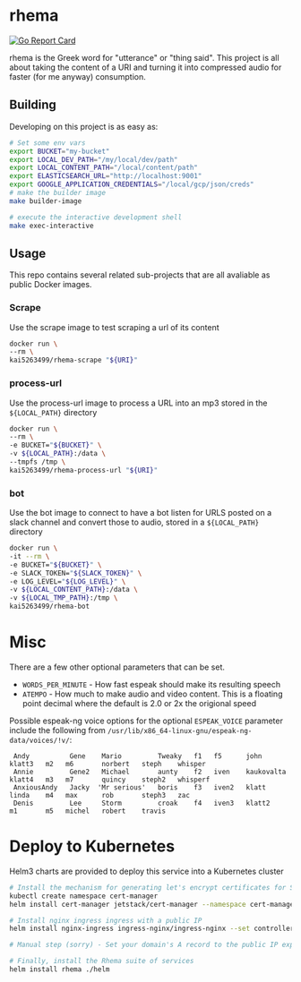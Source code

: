 # rhema

[![Go Report Card](https://goreportcard.com/badge/github.com/kai5263499/rhema)](https://goreportcard.com/report/github.com/kai5263499/rhema)

rhema is the Greek word for "utterance" or "thing said". This project is all about taking the content of a URI and turning it into compressed audio for faster (for me anyway) consumption.

## Building

Developing on this project is as easy as:
~~~~bash
# Set some env vars
export BUCKET="my-bucket"
export LOCAL_DEV_PATH="/my/local/dev/path"
export LOCAL_CONTENT_PATH="/local/content/path"
export ELASTICSEARCH_URL="http://localhost:9001"
export GOOGLE_APPLICATION_CREDENTIALS="/local/gcp/json/creds"
# make the builder image
make builder-image

# execute the interactive development shell
make exec-interactive
~~~~

## Usage

This repo contains several related sub-projects that are all avaliable as public Docker images.

### Scrape
Use the scrape image to test scraping a url of its content

~~~~bash
docker run \
--rm \
kai5263499/rhema-scrape "${URI}"
~~~~

### process-url
Use the process-url image to process a URL into an mp3 stored in the `${LOCAL_PATH}` directory

~~~~bash
docker run \
--rm \
-e BUCKET="${BUCKET}" \
-v ${LOCAL_PATH}:/data \
--tmpfs /tmp \
kai5263499/rhema-process-url "${URI}"
~~~~

### bot
Use the bot image to connect to have a bot listen for URLS posted on a slack channel and convert those to audio, stored in a `${LOCAL_PATH}` directory

~~~~bash
docker run \
-it --rm \
-e BUCKET="${BUCKET}" \
-e SLACK_TOKEN="${SLACK_TOKEN}" \
-e LOG_LEVEL="${LOG_LEVEL}" \
-v ${LOCAL_CONTENT_PATH}:/data \
-v ${LOCAL_TMP_PATH}:/tmp \
kai5263499/rhema-bot
~~~~

# Misc

There are a few other optional parameters that can be set.

* `WORDS_PER_MINUTE` - How fast espeak should make its resulting speech
* `ATEMPO` - How much to make audio and video content. This is a floating point decimal where the default is 2.0 or 2x the origional speed

Possible espeak-ng voice options for the optional `ESPEAK_VOICE` parameter include the following from `/usr/lib/x86_64-linux-gnu/espeak-ng-data/voices/!v/`:
```
 Andy          Gene    Mario         Tweaky   f1   f5      john         klatt3   m2   m6       norbert   steph    whisper
 Annie         Gene2   Michael       aunty    f2   iven    kaukovalta   klatt4   m3   m7       quincy    steph2   whisperf
 AnxiousAndy   Jacky  'Mr serious'   boris    f3   iven2   klatt        linda    m4   max      rob       steph3   zac
 Denis         Lee     Storm         croak    f4   iven3   klatt2       m1       m5   michel   robert    travis
```

# Deploy to Kubernetes

Helm3 charts are provided to deploy this service into a Kubernetes cluster

~~~~bash
# Install the mechanism for generating let's encrypt certificates for SSL transport
kubectl create namespace cert-manager
helm install cert-manager jetstack/cert-manager --namespace cert-manager --version v1.2.0 --set installCRDs=true

# Install nginx ingress ingress with a public IP
helm install nginx-ingress ingress-nginx/ingress-nginx --set controller.publishService.enabled=true

# Manual step (sorry) - Set your domain's A record to the public IP exposed above

# Finally, install the Rhema suite of services
helm install rhema ./helm
~~~~

